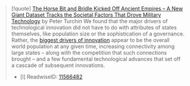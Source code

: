 > [!quote] [The Horse Bit and Bridle Kicked Off Ancient Empires – A New Giant Dataset Tracks the Societal Factors That Drove Military Technology](https://theconversation.com/the-horse-bit-and-bridle-kicked-off-ancient-empires-a-new-giant-dataset-tracks-the-societal-factors-that-drove-military-technology-170073) by Peter Turchin
> We found that the major drivers of technological innovation did not have to do with attributes of states themselves, like population size or the sophistication of a governance. Rather, the [biggest drivers of innovation](https://doi.org/10.1371/journal.pone.0258161) appear to be the overall world population at any given time, increasing connectivity among large states – along with the competition that such connections brought – and a few fundamental technological advances that set off a cascade of subsequent innovations.
> * [l] ReadwiseID: [11566482](https://read.readwise.io/read/01fjw0a1tp0yt0h5yexm9xhman)

